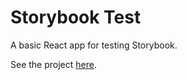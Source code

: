 # Storybook Test

A basic React app for testing Storybook.

See the project [here](https://620454a2bba3ef003cacff50-yqhbfgsvkz.chromatic.com).


